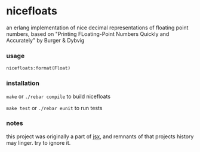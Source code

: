 nicefloats
==========

an erlang implementation of nice decimal representations of floating point numbers, based on "Printing FLoating-Point Numbers Quickly and Accurately" by Burger & Dybvig


### usage ###

`nicefloats:format(Float)`        


### installation ###

`make` or `./rebar compile` to build nicefloats

`make test` or `./rebar eunit` to run tests


### notes ###

this project was originally a part of [jsx][1], and remnants of that projects history may linger. try to ignore it.







[1]: http://www.github.com/talentdeficit/jsx/
